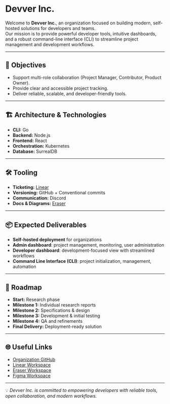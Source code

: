 # Devver Inc.

Welcome to **Devver Inc.**, an organization focused on building modern, self-hosted solutions for developers and teams.  
Our mission is to provide powerful developer tools, intuitive dashboards, and a robust command-line interface (CLI) to streamline project management and development workflows.

---

## 🚀 Objectives

- Support multi-role collaboration (Project Manager, Contributor, Product Owner).  
- Provide clear and accessible project tracking.  
- Deliver reliable, scalable, and developer-friendly tools.  

---

## 🏗️ Architecture & Technologies

- **CLI:** Go  
- **Backend:** Node.js  
- **Frontend:** React  
- **Orchestration:** Kubernetes  
- **Database:** SurrealDB  

---

## 🛠️ Tooling

- **Ticketing:** [Linear](https://linear.app/devver)  
- **Versioning:** GitHub + Conventional commits  
- **Communication:** Discord  
- **Docs & Diagrams:** [Eraser](https://app.eraser.io/workspace/7QUtptxpSNWFtK4TtGCN)  

---

## 📦 Expected Deliverables

- **Self-hosted deployment** for organizations  
- **Admin dashboard**: project management, monitoring, user administration  
- **Developer dashboard**: development-focused view with streamlined workflows  
- **Command Line Interface (CLI)**: project initialization, management, automation  

---

## 📅 Roadmap

- **Start:** Research phase  
- **Milestone 1:** Individual research reports  
- **Milestone 2:** Specifications & design  
- **Milestone 3:** Development & initial testing  
- **Milestone 4:** QA and refinements  
- **Final Delivery:** Deployment-ready solution  

---

## 🌐 Useful Links

- [Organization GitHub](https://github.com/orgs/Devver-Inc)  
- [Linear Workspace](https://linear.app/devver)  
- [Eraser Workspace](https://app.eraser.io/workspace/7QUtptxpSNWFtK4TtGCN)
- [Figma Workspace](https://www.figma.com/design/0VqzSAKq1GLdvVkryn10wH/DevveR-Design?node-id=0-1&t=Lf5cKSRHcDfNk8yQ-1&fuid=1137369083064790430)

---

💡 *Devver Inc. is committed to empowering developers with reliable tools, open collaboration, and modern workflows.*
